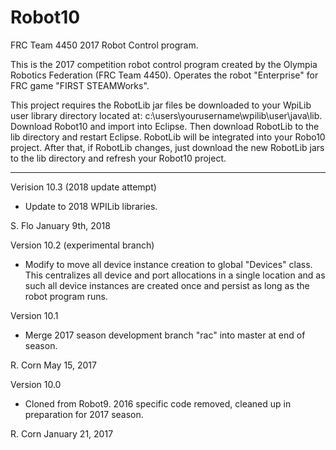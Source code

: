 # Robot10
FRC Team 4450 2017 Robot Control program.

This is the 2017 competition robot control program created by the Olympia Robotics Federation (FRC Team 4450).
Operates the robot "Enterprise" for FRC game "FIRST STEAMWorks".

This project requires the RobotLib jar files be downloaded to your WpiLib user library directory located at:
c:\users\yourusername\wpilib\user\java\lib. Download Robot10 and import into Eclipse. Then download RobotLib to
the lib directory and restart Eclipse. RobotLib will be integrated into your Robo10 project. After that, if
RobotLib changes, just download the new RobotLib jars to the lib directory and refresh your Robot10 project.
****************************************************************************************************************
Verision 10.3 (2018 update attempt)

* Update to 2018 WPILib libraries.

S. Flo
January 9th, 2018

Version 10.2 (experimental branch)

*	Modify to move all device instance creation to global "Devices" class. This centralizes all device and port 
	allocations in a single location and as such all device instances are created once and persist as long as 
	the robot program runs.
	
Version 10.1

*	Merge 2017 season development branch "rac" into master at end of season.

R. Corn
May 15, 2017

Version 10.0

*	Cloned from Robot9. 2016 specific code removed, cleaned up in preparation for 2017 season.

R. Corn
January 21, 2017
